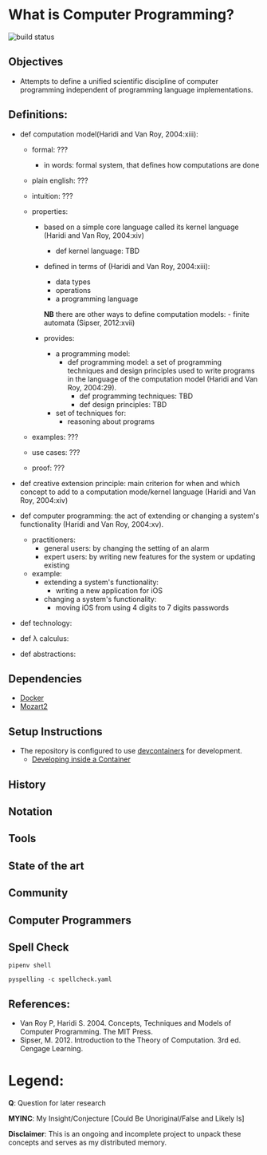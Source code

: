 # What is Computer Programming?

![build status](https://github.com/praisetompane/computer_programming/actions/workflows/computer_programming.yaml/badge.svg) <br>

## Objectives
- Attempts to define a unified scientific discipline of computer programming independent of programming language implementations.

## Definitions:
- def computation model(Haridi and Van Roy, 2004:xiii):
    - formal: ???

        - in words: formal system, that defines how computations are done

  - plain english: ???

  - intuition: ???

  - properties:
    - based on a simple core language called its kernel language (Haridi and Van Roy, 2004:xiv)
      - def kernel language: TBD
    - defined in terms of (Haridi and Van Roy, 2004:xiii):
      - data types
      - operations
      - a programming language

      **NB** there are other ways to define computation models: - finite automata (Sipser, 2012:xvii)

    - provides:
      - a programming model:
        - def programming model: a set of programming techniques and design principles
          used to write programs
          in the language of the computation model (Haridi and Van Roy, 2004:29).
          - def programming techniques: TBD
          - def design principles: TBD
      - set of techniques for:
        - reasoning about programs

  - examples: ???

  - use cases: ???
      
  - proof: ???


- def creative extension principle: main criterion for when and which concept to add to a computation mode/kernel language (Haridi and Van Roy, 2004:xiv)

- def computer programming: the act of extending or changing a system's functionality (Haridi and Van Roy, 2004:xv).
  - practitioners:
    - general users: by changing the setting of an alarm
    - expert users: by writing new features for the system or updating existing
  - example:
    - extending a system's functionality:
      - writing a new application for iOS
    - changing a system's functionality:
      - moving iOS from using 4 digits to 7 digits passwords

- def technology:

- def λ calculus:

- def abstractions:

## Dependencies
- [Docker](https://docs.docker.com/get-started/)
- [Mozart2](http://mozart2.org)

## Setup Instructions
- The repository is configured to use [devcontainers](https://containers.dev) for development.
    - [Developing inside a Container](https://code.visualstudio.com/docs/devcontainers/containers)

## History

## Notation

## Tools

## State of the art

## Community

## Computer Programmers

## Spell Check
```shell
pipenv shell
```

```shell
pyspelling -c spellcheck.yaml
```


## References:
  - Van Roy P, Haridi S. 2004. Concepts, Techniques and Models of Computer Programming. The MIT Press.
  - Sipser, M. 2012. Introduction to the Theory of Computation. 3rd ed. Cengage Learning.

# Legend:

**Q**: Question for later research

**MYINC**: My Insight/Conjecture [Could Be Unoriginal/False and Likely Is]

**Disclaimer**: This is an ongoing and incomplete project to unpack these concepts and serves as my distributed memory.
